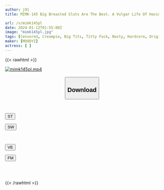 ```yaml
---
author: j91
title: MIMK-145 Big Breasted Sluts Are The Best. A Vulgar Life Of Having Sex With Bitches Has Begun Original Work Honey Horizon Sales 55,000 Copies Live-action Adaptation

url: /v/mimk145pl
date: 2024-01-12T01:55:00Z
image: "mimk145pl.jpg"
tags: [Censored, Creampie, Big Tits, Titty Fuck, Nasty, Hardcore, Original Collaboration	]
maker: [MOODYZ]
actress: [ ]
---
```



{{< rawhtml >}}

<div class="video" data-videoid="gVMRRZowRyiqqaj">
    <a href="javascript:;">
        <img src="/v/mimk145pl/mimk145pl.jpg" width="WIDTH" height="HEIGHT" alt="mimk145pl.mp4" loading="lazy">
    </a>
</div>

<script type="text/javascript" src="https://j91.asia/asset/on-demand-st.js"></script>

<br>
  <link rel="stylesheet" href="https://j91.asia/asset/bs5.css">
  
  <center>
  <button class="btn btn-primary" type="button" data-bs-toggle="collapse" data-bs-target=".multi-collapse" aria-expanded="false" aria-controls="multiCollapseExample1 multiCollapseExample2"><h2>Download</h2></button></center>
</p>
<div class="row">
  <div class="col">
    <div class="collapse multi-collapse" id="multiCollapseExample1">
      <div class="card card-body">
	      	      <br>
<div class="buttons">  
<p><a href="https://streamtape.to/v/gVMRRZowRyiqqaj" target="_blank"><button class="btn-hover color-3"><i class="fa fa-download"></i> ST</button></a></p>
<p><a href="https://flaswish.com/58jabj7m1qj1" target="_blank"><button class="btn-hover color-2"><i class="fa fa-download"></i> SW</button></a></p></div>
    </div>
  </div>
</div>
  <div class="col">
    <div class="collapse multi-collapse" id="multiCollapseExample2">
      <div class="card card-body">
	      <br>
<div class="buttons">
<p><a href="https://veev.to/d/21mpO7HeYH8x5vaBiMH1EIUZzzNxXFfv8BB5c7C" target="_blank"><button class="btn-hover color-9"><i class="fa fa-download"></i> VE</button></a></p>
<p><a href="https://filemoon.sx/d/811xjkn5b8g6" target="_blank"><button class="btn-hover color-8"><i class="fa fa-download"></i> FM</button></a></p></div>
<br><br>
      </div>
    </div>
  </div>
</div>

{{< /rawhtml >}}